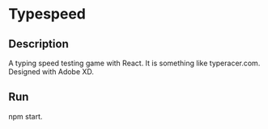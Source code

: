 # Typespeed

## Description

A typing speed testing game with React. It is something like typeracer.com. Designed with Adobe XD.

## Run

npm start.
